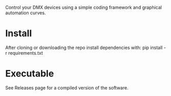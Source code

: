 Control your DMX devices using a simple coding framework and graphical automation curves.

# Install
After cloning or downloading the repo install dependencies with:
pip install -r requirements.txt

# Executable
See Releases page for a compiled version of the software.
